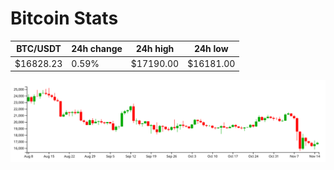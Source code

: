 # Bitcoin Stats

BTC/USDT|24h change|24h high|24h low|
|---|---|---|---|
|$16828.23|0.59%|$17190.00|$16181.00|

<img src="./chart.svg">
